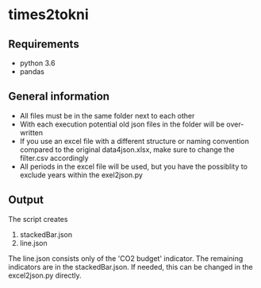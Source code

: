 # times2tokni

## Requirements
- python 3.6
- pandas

## General information
- All files must be in the same folder next to each other
- With each execution potential old json files in the folder will be over-written
- If you use an excel file with a different structure or naming convention compared to the original data4json.xlsx, make sure to change the filter.csv accordingly
- All periods in the excel file will be used, but you have the possiblity to exclude years within the exel2json.py


## Output
The script creates
1. stackedBar.json
2. line.json

The line.json consists only of the 'CO2 budget' indicator. The remaining indicators are in the stackedBar.json. If needed, this can be changed in the excel2json.py directly.

